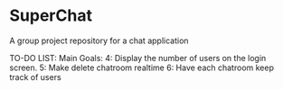 # SuperChat
A group project repository for a chat application

TO-DO LIST:
Main Goals:
	4: Display the number of users on the login screen.
	5: Make delete chatroom realtime
	6: Have each chatroom keep track of users
